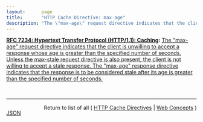 ```yaml
---
layout:      page
title:       "HTTP Cache Directive: max-age"
description: "The \"max-age\" request directive indicates that the client is unwilling to accept a response whose age is greater than the specified number of seconds. Unless the max-stale request directive is also present, the client is not willing to accept a stale response. The \"max-age\" response directive indicates that the response is to be considered stale after its age is greater than the specified number of seconds."
---
```


**[RFC 7234: Hypertext Transfer Protocol (HTTP/1.1): Caching](/specs/IETF/RFC/7234 "The Hypertext Transfer Protocol (HTTP) is an application-level protocol for distributed, collaborative, hypertext information systems. This document defines requirements on HTTP caches and the associated header fields that control cache behavior or indicate cacheable response messages."):** [The "max-age" request directive indicates that the client is unwilling to accept a response whose age is greater than the specified number of seconds. Unless the max-stale request directive is also present, the client is not willing to accept a stale response. The "max-age" response directive indicates that the response is to be considered stale after its age is greater than the specified number of seconds.](http://tools.ietf.org/html/rfc7234#section-5.2.1.1 "Read documentation for HTTP Cache Directive &#34;max-age&#34;")

<br/>
<hr/>

<p style="float : left"><a href="max-age.json" title="JSON representing this particular Web Concept value">JSON</a></p>
<p style="text-align: right">Return to list of all ( <a href="../http-cache-directives">HTTP Cache Directives</a> | <a href="../">Web Concepts</a> )</p>

